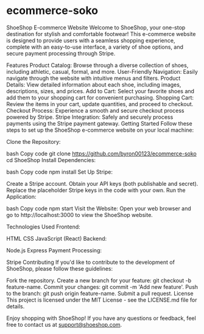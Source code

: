 # ecommerce-soko
ShoeShop E-commerce Website
Welcome to ShoeShop, your one-stop destination for stylish and comfortable footwear! This e-commerce website is designed to provide users with a seamless shopping experience, complete with an easy-to-use interface, a variety of shoe options, and secure payment processing through Stripe.

Features
Product Catalog: Browse through a diverse collection of shoes, including athletic, casual, formal, and more.
User-Friendly Navigation: Easily navigate through the website with intuitive menus and filters.
Product Details: View detailed information about each shoe, including images, descriptions, sizes, and prices.
Add to Cart: Select your favorite shoes and add them to your shopping cart for convenient purchasing.
Shopping Cart: Review the items in your cart, update quantities, and proceed to checkout.
Checkout Process: Experience a smooth and secure checkout process powered by Stripe.
Stripe Integration: Safely and securely process payments using the Stripe payment gateway.
Getting Started
Follow these steps to set up the ShoeShop e-commerce website on your local machine:

Clone the Repository:

bash
Copy code
git clone https://github.com/byron00123/ecommerce-soko
cd ShoeShop
Install Dependencies:

bash
Copy code
npm install
Set Up Stripe:

Create a Stripe account.
Obtain your API keys (both publishable and secret).
Replace the placeholder Stripe keys in the code with your own.
Run the Application:

bash
Copy code
npm start
Visit the Website:
Open your web browser and go to http://localhost:3000 to view the ShoeShop website.

Technologies Used
Frontend:

HTML
CSS
JavaScript (React)
Backend:

Node.js
Express
Payment Processing:

Stripe
Contributing
If you'd like to contribute to the development of ShoeShop, please follow these guidelines:

Fork the repository.
Create a new branch for your feature: git checkout -b feature-name.
Commit your changes: git commit -m 'Add new feature'.
Push to the branch: git push origin feature-name.
Submit a pull request.
License
This project is licensed under the MIT License - see the LICENSE.md file for details.

Enjoy shopping with ShoeShop! If you have any questions or feedback, feel free to contact us at support@shoeshop.com.





